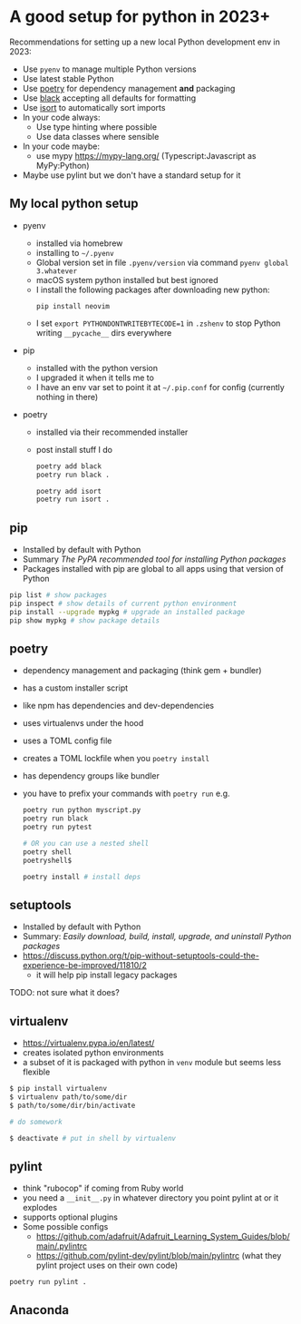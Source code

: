 # A good setup for python in 2023+

Recommendations for setting up a new local Python development env in 2023:

-   Use `pyenv` to manage multiple Python versions
-   Use latest stable Python
-   Use [poetry](https://python-poetry.org/) for dependency management **and** packaging
-   Use [black](https://pypi.org/project/black/) accepting all defaults for formatting
-   Use [isort](https://pycqa.github.io/isort/) to automatically sort imports
-   In your code always:
    -   Use type hinting where possible
    -   Use data classes where sensible
-   In your code maybe:
    -   use mypy https://mypy-lang.org/ (Typescript:Javascript as MyPy:Python)
-   Maybe use pylint but we don't have a standard setup for it

## My local python setup

-   pyenv
    -   installed via homebrew
    -   installing to `~/.pyenv`
    -   Global version set in file `.pyenv/version` via command `pyenv global 3.whatever`
    -   macOS system python installed but best ignored
    -   I install the following packages after downloading new python:
        ```
        pip install neovim
        ```
    -   I set `export PYTHONDONTWRITEBYTECODE=1` in `.zshenv` to stop Python writing `__pycache__` dirs everywhere
-   pip
    -   installed with the python version
    -   I upgraded it when it tells me to
    -   I have an env var set to point it at `~/.pip.conf` for config (currently nothing in there)
-   poetry

    -   installed via their recommended installer
    -   post install stuff I do

        ```bash
        poetry add black
        poetry run black .

        poetry add isort
        poetry run isort .
        ```

## pip

-   Installed by default with Python
-   Summary _The PyPA recommended tool for installing Python packages_
-   Packages installed with pip are global to all apps using that version of Python

```sh
pip list # show packages
pip inspect # show details of current python environment
pip install --upgrade mypkg # upgrade an installed package
pip show mypkg # show package details
```

## poetry

-   dependency management and packaging (think gem + bundler)
-   has a custom installer script
-   like npm has dependencies and dev-dependencies
-   uses virtualenvs under the hood
-   uses a TOML config file
-   creates a TOML lockfile when you `poetry install`
-   has dependency groups like bundler
-   you have to prefix your commands with `poetry run` e.g.

    ```bash
    poetry run python myscript.py
    poetry run black
    poetry run pytest

    # OR you can use a nested shell
    poetry shell
    poetryshell$

    poetry install # install deps
    ```

## setuptools

-   Installed by default with Python
-   Summary: _Easily download, build, install, upgrade, and uninstall Python packages_
-   https://discuss.python.org/t/pip-without-setuptools-could-the-experience-be-improved/11810/2
    -   it will help pip install legacy packages

TODO: not sure what it does?

## virtualenv

-   https://virtualenv.pypa.io/en/latest/
-   creates isolated python environments
-   a subset of it is packaged with python in `venv` module but seems less flexible

```bash
$ pip install virtualenv
$ virtualenv path/to/some/dir
$ path/to/some/dir/bin/activate

# do somework

$ deactivate # put in shell by virtualenv
```

## pylint

-   think "rubocop" if coming from Ruby world
-   you need a `__init__.py` in whatever directory you point pylint at or it explodes
-   supports optional plugins
-   Some possible configs
    -   https://github.com/adafruit/Adafruit_Learning_System_Guides/blob/main/.pylintrc
    -   https://github.com/pylint-dev/pylint/blob/main/pylintrc (what they pylint project uses on their own code)

```
poetry run pylint .
```

## Anaconda
